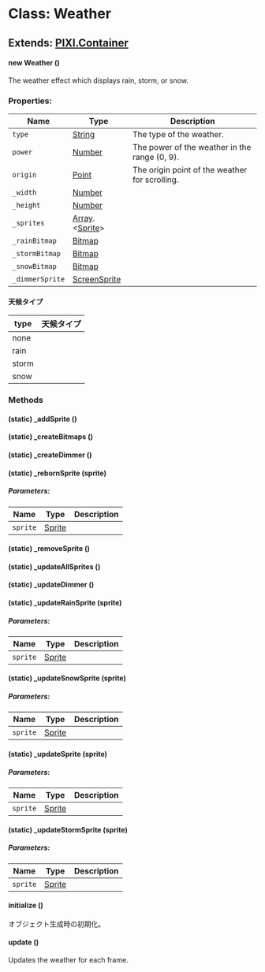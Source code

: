 # Class: Weather

## Extends: [PIXI.Container](PIXI.Container.md)

#### new Weather ()
The weather effect which displays rain, storm, or snow.


### Properties:

| Name | Type | Description |
| --- | --- | --- |
| `type` | [String](String.md) | The type of the weather. |
| `power` | [Number](Number.md) | The power of the weather in the range (0, 9). |
| `origin` | [Point](Point.md) | The origin point of the weather for scrolling. |
| `_width` | [Number](Number.md) |  |
| `_height` | [Number](Number.md) |  |
| `_sprites` | [Array](Array.md).&lt;[Sprite](Sprite.md)&gt; |  |
| `_rainBitmap` | [Bitmap](Bitmap.md) |  |
| `_stormBitmap` | [Bitmap](Bitmap.md) |  |
| `_snowBitmap` | [Bitmap](Bitmap.md) |  |
| `_dimmerSprite` | [ScreenSprite](ScreenSprite.md) |  |

#### 天候タイプ

| type | 天候タイプ |
| --- | --- |
| none |  |
| rain |  |
| storm |  |
| snow |  |

### Methods

#### (static) _addSprite ()


#### (static) _createBitmaps ()


#### (static) _createDimmer ()


#### (static) _rebornSprite (sprite)

##### Parameters:

| Name | Type | Description |
| --- | --- | --- |
| `sprite` | [Sprite](Sprite.md) |  |


#### (static) _removeSprite ()


#### (static) _updateAllSprites ()


#### (static) _updateDimmer ()


#### (static) _updateRainSprite (sprite)

##### Parameters:

| Name | Type | Description |
| --- | --- | --- |
| `sprite` | [Sprite](Sprite.md) |  |


#### (static) _updateSnowSprite (sprite)

##### Parameters:

| Name | Type | Description |
| --- | --- | --- |
| `sprite` | [Sprite](Sprite.md) |  |


#### (static) _updateSprite (sprite)

##### Parameters:

| Name | Type | Description |
| --- | --- | --- |
| `sprite` | [Sprite](Sprite.md) |  |


#### (static) _updateStormSprite (sprite)

##### Parameters:

| Name | Type | Description |
| --- | --- | --- |
| `sprite` | [Sprite](Sprite.md) |  |


#### initialize ()
 オブジェクト生成時の初期化。

#### update ()
Updates the weather for each frame.

